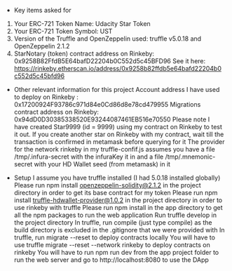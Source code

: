 * Key items asked for
1) Your ERC-721 Token Name: Udacity Star Token
2) Your ERC-721 Token Symbol: UST
3) Version of the Truffle and OpenZeppelin used: truffle v5.0.18 and OpenZeppelin 2.1.2
4) StarNotary (token) contract address on Rinkeby: 0x9258B82FfdB5E64bafD22204b0C552d5c45BFD96
     See it here: https://rinkeby.etherscan.io/address/0x9258b82ffdb5e64bafd22204b0c552d5c45bfd96

* Other relevant information for this project
Account address I have used to deploy on Rinkeby : 0x17200924F93786c971d84e0Cd86d8e78cd479955
Migrations contract address on Rinkeby: 0x94dD0D30385338520E93244087461EB516e70550
Please note I have created Star9999 (id = 9999) using my contract on Rinkeby to test it out.
  If you create another star on Rinkeby with my contract, wait till the transaction is confirmed in metamask before querying for it
The provider for the network rinkeby in my truffle-confif.js assumes you have a file /tmp/.infura-secret with the infuraKey it in and a file /tmp/.mnemonic-secret with your HD Wallet seed (from metamask) in it

* Setup
I assume you have truffle installed (I had 5.0.18 installed globally)
Please run npm install openzeppelin-solidity@2.1.2 in the project directory in order to get its base contract for my token
Please run npm install truffle-hdwallet-provider@1.0.2 in the project directory in order to use rinkeby with truffle
Please run npm install in the app directory to get all the npm packages to run the web application
Run truffle develop in the project directory
  In truffle, run compile (just type compile) as the build directory is excluded in the .gitignore that we were provided with
  In truffle, run migrate --reset to deploy contracts locally
You will have to use truffle migrate --reset --network rinkeby to deploy contracts on rinkeby
You will have to run npm run dev from the app project folder to run the web server and go to http://localhost:8080 to use the DApp
